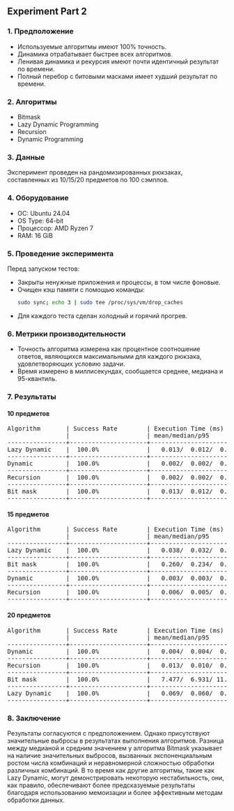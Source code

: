 ## Experiment Part 2

### 1. Предположение
- Используемые алгоритмы имеют 100% точность.
- Динамика отрабатывает быстрее всех алгоритмов.
- Ленивая динамика и рекурсия имеют почти идентичный результат по времени.
- Полный перебор с битовыми масками имеет худший результат по времени.

### 2. Алгоритмы
- Bitmask
- Lazy Dynamic Programming
- Recursion
- Dynamic Programming

### 3. Данные
Эксперимент проведен на рандомизированных рюкзаках, составленных из 10/15/20 предметов по 100 сэмплов.

### 4. Оборудование
- ОС: Ubuntu 24.04
- OS Type: 64-bit
- Процессор: AMD Ryzen 7
- RAM: 16 GiB

### 5. Проведение эксперимента
Перед запуском тестов:
- Закрыты ненужные приложения и процессы, в том числе фоновые.
- Очищен кэш памяти с помощью команды:
  ```bash
  sudo sync; echo 3 | sudo tee /proc/sys/vm/drop_caches
  ```
- Для каждого теста сделан холодный и горячий прогрев.

### 6. Метрики производительности
- Точность алгоритма измерена как процентное соотношение ответов, являющихся максимальными для каждого рюкзака, удовлетворяющих условию задачи.
- Время измерено в миллисекундах, сообщается среднее, медиана и 95-квантиль.

### 7. Результаты

#### 10 предметов
<pre>
Algorithm       | Success Rate        | Execution Time (ms)        | 
                |                     | mean/median/p95            | 
----------------+---------------------+----------------------------+
Lazy Dynamic    |  100.0%             |   0.013/  0.012/  0.031    | 
----------------+---------------------+----------------------------+
Dynamic         |  100.0%             |   0.002/  0.002/  0.003    | 
----------------+---------------------+----------------------------+
Recursion       |  100.0%             |   0.002/  0.002/  0.003    | 
----------------+---------------------+----------------------------+
Bit mask        |  100.0%             |   0.013/  0.012/  0.021    | 
----------------+---------------------+----------------------------+
</pre>

#### 15 предметов
<pre>
Algorithm       | Success Rate        | Execution Time (ms)        | 
                |                     | mean/median/p95            | 
----------------+---------------------+----------------------------+
Lazy Dynamic    |  100.0%             |   0.038/  0.032/  0.075    |  
----------------+---------------------+----------------------------+
Bit mask        |  100.0%             |   0.260/  0.234/  0.474    |  
----------------+---------------------+----------------------------+
Dynamic         |  100.0%             |   0.003/  0.003/  0.005    |  
----------------+---------------------+----------------------------+
Recursion       |  100.0%             |   0.006/  0.005/  0.013    |  
----------------+---------------------+----------------------------+
</pre>

#### 20 предметов
<pre>
Algorithm       | Success Rate        | Execution Time (ms)        | 
                |                     | mean/median/p95            | 
----------------+---------------------+----------------------------+
Dynamic         |  100.0%             |   0.004/  0.004/  0.006    |  
----------------+---------------------+----------------------------+
Recursion       |  100.0%             |   0.013/  0.010/  0.028    |  
----------------+---------------------+----------------------------+
Bit mask        |  100.0%             |   7.477/  6.931/ 11.740    |  
----------------+---------------------+----------------------------+
Lazy Dynamic    |  100.0%             |   0.069/  0.060/  0.136    |  
----------------+---------------------+----------------------------+
</pre>

### 8. Заключение
Результаты согласуются с предположением. Однако присутствуют значительные выбросы в результатах выполнения алгоритмов. Разница между медианой и средним значением у алгоритма Bitmask указывает на наличие значительных выбросов, вызванных экспоненциальным ростом числа комбинаций и неравномерной сложностью обработки различных комбинаций. В то время как другие алгоритмы, такие как Lazy Dynamic, могут демонстрировать некоторую нестабильность, они, как правило, обеспечивают более предсказуемые результаты благодаря использованию мемоизации и более эффективным методам обработки данных.
